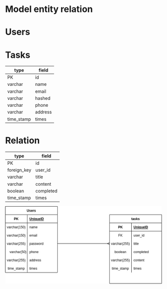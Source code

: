 # Model entity relation

# Users

# Tasks

| type | field |
| --- | --- |
| PK | id |
| varchar | name |
| varchar | email |
| varchar | hashed | password |
| varchar | phone |
| varchar | address |
| time_stamp | times |

# Relation

| type | field |
| --- | --- |
| PK | id |
| foreign_key | user_id |
| varchar | title |
| varchar | content |
| boolean | completed |
| time_stamp | times |

![Untitled Diagram (1).jpg](Model%20entity%20relation%2030d113e47db24a0b87a483fe0d9b2a74/Untitled_Diagram_(1).jpg)